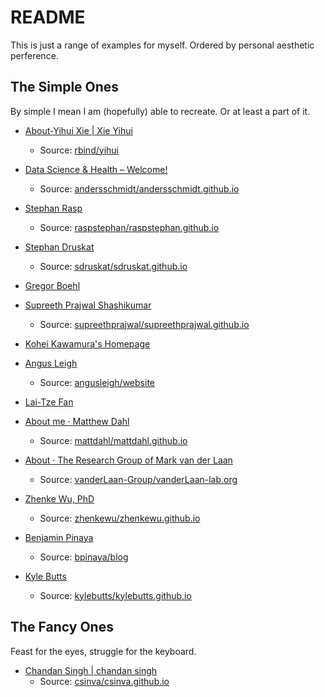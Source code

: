 # README

This is just a range of examples for myself. Ordered by personal aesthetic perference.

## The Simple Ones

By simple I mean I am (hopefully) able to recreate. Or at least a part of it.

- [About-Yihui Xie | Xie Yihui](https://yihui.org/en/about/)
    - Source: [rbind/yihui](https://github.com/rbind/yihui/)


- [Data Science & Health – Welcome!](https://andersschmidt.github.io/)
    - Source: [andersschmidt/andersschmidt.github.io](https://github.com/andersschmidt/andersschmidt.github.io)


- [Stephan Rasp](https://raspstephan.github.io/)
    - Source: [raspstephan/raspstephan.github.io](https://github.com/raspstephan/raspstephan.github.io)


- [Stephan Druskat](https://sdruskat.net/)
    - Source: [sdruskat/sdruskat.github.io](https://github.com/sdruskat/sdruskat.github.io)


- [Gregor Boehl](https://gregorboehl.com/)


- [Supreeth Prajwal Shashikumar](https://supreethprajwal.github.io/)
    - Source: [supreethprajwal/supreethprajwal.github.io](https://github.com/supreethprajwal/supreethprajwal.github.io)


- [Kohei Kawamura's Homepage](https://www.f.waseda.jp/kkawamura/)


- [Angus Leigh](https://www.cs.mcgill.ca/~aleigh1/)
    - Source: [angusleigh/website](https://github.com/angusleigh/website)


- [Lai-Tze Fan](https://laitzefan.wordpress.com/)


- [About me · Matthew Dahl](https://matthewdahl.me/)
    - Source: [mattdahl/mattdahl.github.io](https://github.com/mattdahl/mattdahl.github.io)


- [About · The Research Group of Mark van der Laan](https://vanderlaan-lab.org/about/)
    - Source: [vanderLaan-Group/vanderLaan-lab.org](https://github.com/vanderLaan-Group/vanderLaan-lab.org)


- [Zhenke Wu, PhD](https://zhenkewu.com/)
    - Source: [zhenkewu/zhenkewu.github.io](https://github.com/zhenkewu/zhenkewu.github.io)


- [Benjamin Pinaya](https://www.bpinaya.com/)
    - Source: [bpinaya/blog](https://github.com/bpinaya/blog)

- [Kyle Butts](https://www.kylebutts.com/)
    - Source: [kylebutts/kylebutts.github.io](https://github.com/kylebutts/kylebutts.github.io)


## The Fancy Ones


Feast for the eyes, struggle for the keyboard.

- [Chandan Singh | chandan singh](https://csinva.io/)
    - Source: [csinva/csinva.github.io](https://github.com/csinva/csinva.github.io)
